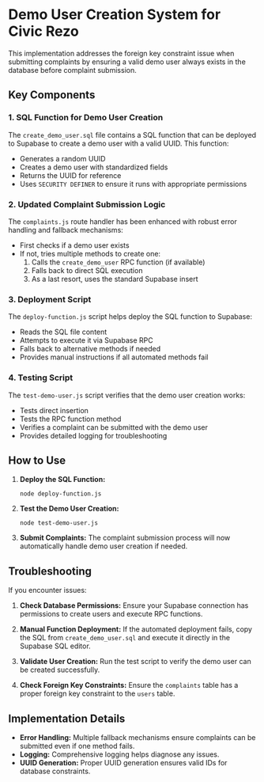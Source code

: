 # Demo User Creation System for Civic Rezo

This implementation addresses the foreign key constraint issue when submitting complaints by ensuring a valid demo user always exists in the database before complaint submission.

## Key Components

### 1. SQL Function for Demo User Creation

The `create_demo_user.sql` file contains a SQL function that can be deployed to Supabase to create a demo user with a valid UUID. This function:

- Generates a random UUID
- Creates a demo user with standardized fields
- Returns the UUID for reference
- Uses `SECURITY DEFINER` to ensure it runs with appropriate permissions

### 2. Updated Complaint Submission Logic

The `complaints.js` route handler has been enhanced with robust error handling and fallback mechanisms:

- First checks if a demo user exists
- If not, tries multiple methods to create one:
  1. Calls the `create_demo_user` RPC function (if available)
  2. Falls back to direct SQL execution
  3. As a last resort, uses the standard Supabase insert

### 3. Deployment Script

The `deploy-function.js` script helps deploy the SQL function to Supabase:

- Reads the SQL file content
- Attempts to execute it via Supabase RPC
- Falls back to alternative methods if needed
- Provides manual instructions if all automated methods fail

### 4. Testing Script

The `test-demo-user.js` script verifies that the demo user creation works:

- Tests direct insertion
- Tests the RPC function method
- Verifies a complaint can be submitted with the demo user
- Provides detailed logging for troubleshooting

## How to Use

1. **Deploy the SQL Function:**
   ```
   node deploy-function.js
   ```

2. **Test the Demo User Creation:**
   ```
   node test-demo-user.js
   ```

3. **Submit Complaints:**
   The complaint submission process will now automatically handle demo user creation if needed.

## Troubleshooting

If you encounter issues:

1. **Check Database Permissions:**
   Ensure your Supabase connection has permissions to create users and execute RPC functions.

2. **Manual Function Deployment:**
   If the automated deployment fails, copy the SQL from `create_demo_user.sql` and execute it directly in the Supabase SQL editor.

3. **Validate User Creation:**
   Run the test script to verify the demo user can be created successfully.

4. **Check Foreign Key Constraints:**
   Ensure the `complaints` table has a proper foreign key constraint to the `users` table.

## Implementation Details

- **Error Handling:** Multiple fallback mechanisms ensure complaints can be submitted even if one method fails.
- **Logging:** Comprehensive logging helps diagnose any issues.
- **UUID Generation:** Proper UUID generation ensures valid IDs for database constraints.
